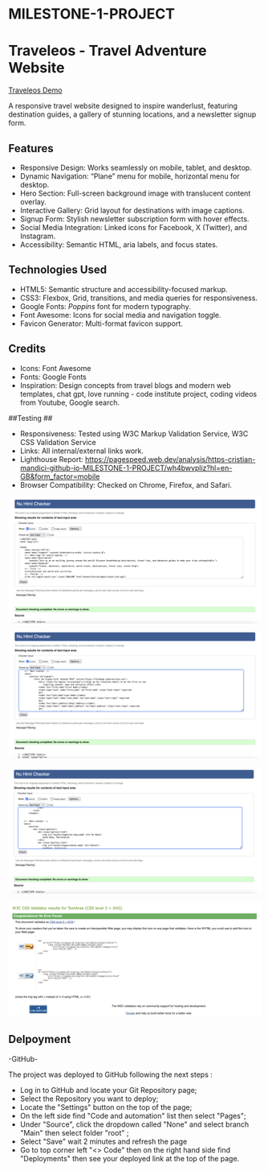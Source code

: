 # MILESTONE-1-PROJECT

# Traveleos - Travel Adventure Website #

[Traveleos Demo](assets/images/demo-screenshot.png) 

A responsive travel website designed to inspire wanderlust, featuring destination guides, a gallery of stunning locations, and a newsletter signup form. 


## Features ##
- Responsive Design: Works seamlessly on mobile, tablet, and desktop.
- Dynamic Navigation: “Plane” menu for mobile, horizontal menu for desktop.
- Hero Section: Full-screen background image with translucent content overlay.
- Interactive Gallery: Grid layout for destinations with image captions.
- Signup Form: Stylish newsletter subscription form with hover effects.
- Social Media Integration: Linked icons for Facebook, X (Twitter), and Instagram.
- Accessibility: Semantic HTML, aria labels, and focus states.


## Technologies Used ##
- HTML5: Semantic structure and accessibility-focused markup.
- CSS3: Flexbox, Grid, transitions, and media queries for responsiveness.
- Google Fonts: *Poppins* font for modern typography.
- Font Awesome: Icons for social media and navigation toggle.
- Favicon Generator: Multi-format favicon support.


## Credits ## 
* Icons: Font Awesome
* Fonts: Google Fonts
* Inspiration: Design concepts from travel blogs and modern web templates, chat gpt, love running - code institute project, coding videos from Youtube, Google search.


##Testing ##
* Responsiveness: Tested using W3C Markup Validation Service, W3C CSS Validation Service
* Links: All internal/external links work.
* Lighthouse Report: https://pagespeed.web.dev/analysis/https-cristian-mandici-github-io-MILESTONE-1-PROJECT/wh4bwvpliz?hl=en-GB&form_factor=mobile
* Browser Compatibility: Checked on Chrome, Firefox, and Safari.


![W3C TEST INDEX](assets/images/index-w3-test.png)

![W3C TEST GALLERY](assets/images/signup-w3-test.png)

![W3C TEST SIGNUP](assets/images/gallery-w3-test.png)

![W3C CSS TEST](assets/images/css-w3c-test.png)


## Delpoyment ##

-GitHub-

The project was deployed to GitHub following the next steps :
* Log in to GitHub and locate your Git Repository page;
* Select the Repository you want to deploy;
* Locate the "Settings" button on the top of the page;
* On the left side find "Code and automation" list then select "Pages";
* Under "Source", click the dropdown called "None" and select branch "Main" then select folder "root" ;
* Select "Save" wait 2 minutes and refresh the page
* Go to top corner left "<> Code" then on the right hand side find "Deployments" then see your deployed link at the top of the page.
